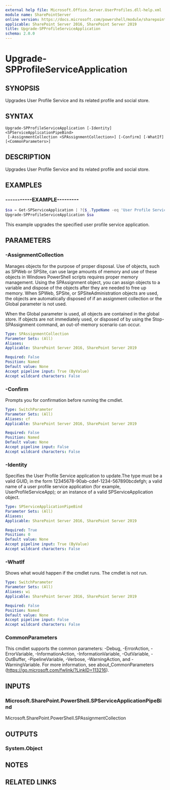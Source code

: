 ```yaml
---
external help file: Microsoft.Office.Server.UserProfiles.dll-help.xml
module name: SharePointServer
online version: https://docs.microsoft.com/powershell/module/sharepoint-server/upgrade-spprofileserviceapplication
applicable: SharePoint Server 2016, SharePoint Server 2019
title: Upgrade-SPProfileServiceApplication
schema: 2.0.0
---
```


# Upgrade-SPProfileServiceApplication

## SYNOPSIS
Upgrades User Profile Service and its related profile and social store.

## SYNTAX

```
Upgrade-SPProfileServiceApplication [-Identity] <SPServiceApplicationPipeBind>
 [-AssignmentCollection <SPAssignmentCollection>] [-Confirm] [-WhatIf] [<CommonParameters>]
```

## DESCRIPTION
Upgrades User Profile Service and its related profile and social store.

## EXAMPLES

### -----------EXAMPLE---------
```powershell
$sa = Get-SPServiceApplication | ?{$_.TypeName -eq 'User Profile Service Application'}
Upgrade-SPProfileServiceApplication $sa
```

This example upgrades the specified user profile service application.

## PARAMETERS

### -AssignmentCollection
Manages objects for the purpose of proper disposal. Use of objects, such as SPWeb or SPSite, can use large amounts of memory and use of these objects in Windows PowerShell scripts requires proper memory management. Using the SPAssignment object, you can assign objects to a variable and dispose of the objects after they are needed to free up memory. When SPWeb, SPSite, or SPSiteAdministration objects are used, the objects are automatically disposed of if an assignment collection or the Global parameter is not used.

When the Global parameter is used, all objects are contained in the global store. If objects are not immediately used, or disposed of by using the Stop-SPAssignment command, an out-of-memory scenario can occur.

```yaml
Type: SPAssignmentCollection
Parameter Sets: (All)
Aliases: 
Applicable: SharePoint Server 2016, SharePoint Server 2019

Required: False
Position: Named
Default value: None
Accept pipeline input: True (ByValue)
Accept wildcard characters: False
```

### -Confirm
Prompts you for confirmation before running the cmdlet.

```yaml
Type: SwitchParameter
Parameter Sets: (All)
Aliases: cf
Applicable: SharePoint Server 2016, SharePoint Server 2019

Required: False
Position: Named
Default value: None
Accept pipeline input: False
Accept wildcard characters: False
```

### -Identity
Specifies the User Profile Service application to update.The type must be a valid GUID, in the form 12345678-90ab-cdef-1234-567890bcdefgh; a valid name of a user profile service application (for example, UserProfileServiceApp); or an instance of a valid SPServiceApplication object.

```yaml
Type: SPServiceApplicationPipeBind
Parameter Sets: (All)
Aliases: 
Applicable: SharePoint Server 2016, SharePoint Server 2019

Required: True
Position: 0
Default value: None
Accept pipeline input: True (ByValue)
Accept wildcard characters: False
```

### -WhatIf
Shows what would happen if the cmdlet runs.
The cmdlet is not run.

```yaml
Type: SwitchParameter
Parameter Sets: (All)
Aliases: wi
Applicable: SharePoint Server 2016, SharePoint Server 2019

Required: False
Position: Named
Default value: None
Accept pipeline input: False
Accept wildcard characters: False
```

### CommonParameters
This cmdlet supports the common parameters: -Debug, -ErrorAction, -ErrorVariable, -InformationAction, -InformationVariable, -OutVariable, -OutBuffer, -PipelineVariable, -Verbose, -WarningAction, and -WarningVariable. For more information, see about_CommonParameters (https://go.microsoft.com/fwlink/?LinkID=113216).

## INPUTS

### Microsoft.SharePoint.PowerShell.SPServiceApplicationPipeBind
Microsoft.SharePoint.PowerShell.SPAssignmentCollection

## OUTPUTS

### System.Object

## NOTES

## RELATED LINKS

